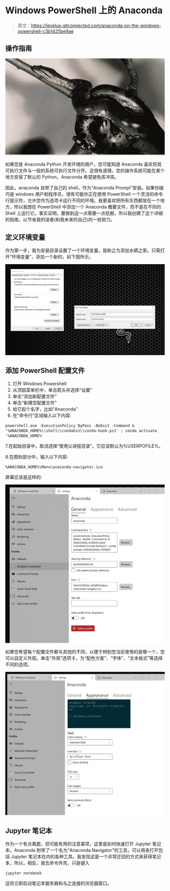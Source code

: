 # Windows PowerShell 上的 Anaconda

> 原文：<https://levelup.gitconnected.com/anaconda-on-the-windows-powershell-c3b1425be9ae>

## 操作指南

![](img/8aba88f497db75babb8b3a36811ef2b6.png)

如果您是 Anaconda Python 开发环境的用户，您可能知道 Anaconda 喜欢将其可执行文件与一般的系统可执行文件分开。这很有道理。您的操作系统可能在某个地方安装了默认的 Python，Anaconda 希望避免库冲突。

因此，anaconda 自带了自己的 shell，作为“Anaconda Prompt”安装。如果你碰巧是 windows 用户和程序员，很有可能你正在使用 PowerShell 一个灵活的命令行提示符，允许您作为选项卡运行不同的环境。我更喜欢把所有东西都放在一个地方，所以我想在 PowerShell 中添加一个 Anaconda 概要文件，而不是在不同的 Shell 上运行它。事实证明，要做到这一点需要一点挖掘，所以我创建了这个详细的指南，以节省我的读者(和我未来的自己)的一些努力。

## 定义环境变量

作为第一步，我为安装目录设置了一个环境变量。我称之为添加水蟒之家。只需打开“环境变量”，添加一个新的，如下图所示。

![](img/2b7a704c74360b8054bebedecfad9444.png)

## 添加 PowerShell 配置文件

1.  打开 Windows Powershell
2.  从顶部菜单栏中，单击箭头并选择“设置”
3.  单击“添加新配置文件”
4.  单击“新建空配置文件”
5.  给它起个名字，比如“Anaconda”
6.  在“命令行”区域输入以下内容:

```
powershell.exe -ExecutionPolicy ByPass -NoExit -Command & '%ANACONDA_HOME%\\shell\\condabin\\conda-hook.ps1' ; conda activate '%ANACONDA_HOME%'
```

7.在起始目录中，取消选择“使用父进程目录”。它应该默认为%USERPOFILE%。

8.在图标部分中，输入以下内容:

```
%ANACONDA_HOME%\Menu\anaconda-navigator.ico
```

屏幕应该是这样的:

![](img/d6597cef8aed6f8f8da82cf1c236b2a8.png)

如果您希望每个配置文件都与其他的不同，以便于辨别您当前使用的是哪一个，您可以自定义外观。单击“外观”选项卡，为“配色方案”、“字体”、“文本格式”等选择不同的选项。

![](img/124169e87b06c4556c39aee1d8707933.png)

## Jupyter 笔记本

作为一个有点离题，但可能有用的注意事项，这里是如何快速打开 Jupyter 笔记本。Anaconda 附带了一个名为“Anaconda Navigator”的工具，可以用来打开包括 Jupyter 笔记本在内的各种工具。我发现这是一个非常迂回的方式来获得笔记本，所以，相反，我去命令外壳，只是键入

```
jupyter notebook
```

这将立即启动笔记本服务器和与之连接的浏览器窗口。